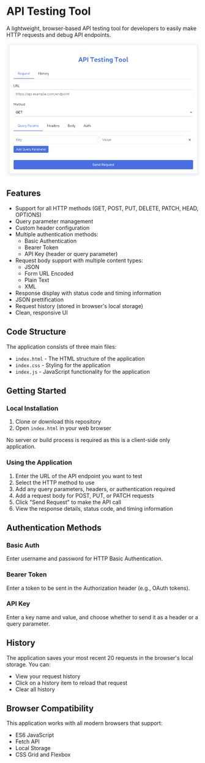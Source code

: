 # API Testing Tool

A lightweight, browser-based API testing tool for developers to easily make HTTP requests and debug API endpoints.

![screenshot](./screenshot.png)

## Features

- Support for all HTTP methods (GET, POST, PUT, DELETE, PATCH, HEAD, OPTIONS)
- Query parameter management
- Custom header configuration
- Multiple authentication methods:
  - Basic Authentication
  - Bearer Token
  - API Key (header or query parameter)
- Request body support with multiple content types:
  - JSON
  - Form URL Encoded
  - Plain Text
  - XML
- Response display with status code and timing information
- JSON prettification
- Request history (stored in browser's local storage)
- Clean, responsive UI

## Code Structure

The application consists of three main files:

- `index.html` - The HTML structure of the application
- `index.css` - Styling for the application
- `index.js` - JavaScript functionality for the application

## Getting Started

### Local Installation

1. Clone or download this repository
2. Open `index.html` in your web browser

No server or build process is required as this is a client-side only application.

### Using the Application

1. Enter the URL of the API endpoint you want to test
2. Select the HTTP method to use
3. Add any query parameters, headers, or authentication required
4. Add a request body for POST, PUT, or PATCH requests
5. Click "Send Request" to make the API call
6. View the response details, status code, and timing information

## Authentication Methods

### Basic Auth
Enter username and password for HTTP Basic Authentication.

### Bearer Token
Enter a token to be sent in the Authorization header (e.g., OAuth tokens).

### API Key
Enter a key name and value, and choose whether to send it as a header or a query parameter.

## History

The application saves your most recent 20 requests in the browser's local storage. You can:
- View your request history
- Click on a history item to reload that request
- Clear all history

## Browser Compatibility

This application works with all modern browsers that support:
- ES6 JavaScript
- Fetch API
- Local Storage
- CSS Grid and Flexbox


[def]: ./screenshot.png